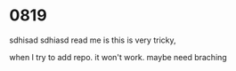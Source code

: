 # 0819
sdhisad
sdhiasd
read me is 
this is very tricky, 

when I try to add repo. it won't work. maybe need braching 

